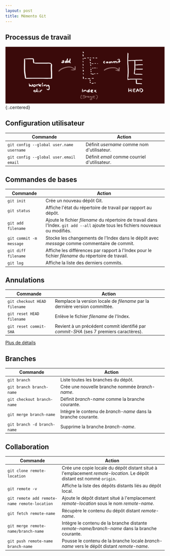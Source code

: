 ```yaml
---
layout: post
title: Mémento Git
---
```


## Processus de travail

![](../assets/memento-git/git-workflow.png)
{:.centered}

## Configuration utilisateur

|Commande | Action |
-----------|---------
| `git config --global user.name username` | Définit *username* comme nom d'utilisateur. |
| `git config --global user.email email`| Définit *email* comme courriel d'utilisateur. |

## Commandes de bases

|Commande | Action |
-----------|---------
| `git init` | Crée un nouveau dépôt Git. |
| `git status`| Affiche l'état du répertoire de travail par rapport au dépôt. |
| `git add filename`| Ajoute le fichier *filename* du répertoire de travail dans l'Index. `git add --all` ajoute tous les fichiers nouveaux ou modifiés.
| `git commit -m message`| Stocke les changements de l'Index dans le dépôt avec *message* comme commentaire de commit.
| `git diff filename`| Affiche les différences par rapport à l'Index pour le fichier *filename* du répertoire de travail.
| `git log`| Affiche la liste des derniers commits.

## Annulations

|Commande | Action |
-----------|---------
| `git checkout HEAD filename` | Remplace la version locale de *filename* par la dernière version committée.
|`git reset HEAD filename`| Enlève le fichier *filename* de l'Index.
|`git reset commit-SHA`| Revient à un précédent commit identifié par *commit-SHA* (ses 7 premiers caractères).

[Plus de détails](https://www.atlassian.com/git/tutorials/resetting-checking-out-and-reverting/)

## Branches

|Commande | Action |
-----------|---------
|`git branch`|Liste toutes les branches du dépôt.
|`git branch branch-name`| Crée une nouvelle branche nommée *branch-name*.
|`git checkout branch-name`| Définit *branch-name* comme la branche courante.
|`git merge branch-name`| Intègre le contenu de *branch-name* dans la branche courante.
|`git branch -d branch-name`| Supprime la branche *branch-name*.

## Collaboration

|Commande | Action |
-----------|---------
|`git clone remote-location`| Crée une copie locale du dépôt distant situé à l'emplacement *remote-location*. Le dépôt distant est nommé `origin`.
|`git remote -v`| Affiche la liste des dépôts distants liés au dépôt local.
|`git remote add remote-name remote-location`| Ajoute le dépôt distant situé à l'emplacement *remote-location* sous le nom *remote-name*.
|`git fetch remote-name`| Récupère le contenu du dépôt distant *remote-name*. 
|`git merge remote-name/branch-name`| Intègre le contenu de la branche distante *remote-name/branch-name* dans la branche courante.
|`git push remote-name branch-name`| Pousse le contenu de la branche locale *branch-name* vers le dépôt distant *remote-name*.
